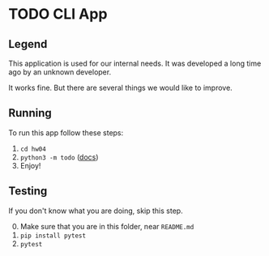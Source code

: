 # TODO CLI App


## Legend

This application is used for our internal needs.
It was developed a long time ago by an unknown developer.

It works fine. But there are several things we would like to improve.


## Running

To run this app follow these steps:

1. `cd hw04`
2. `python3 -m todo` ([docs](https://docs.python.org/3/using/cmdline.html#cmdoption-m))
3. Enjoy!


## Testing

If you don't know what you are doing, skip this step.

0. Make sure that you are in this folder, near `README.md`
1. `pip install pytest`
2. `pytest`
